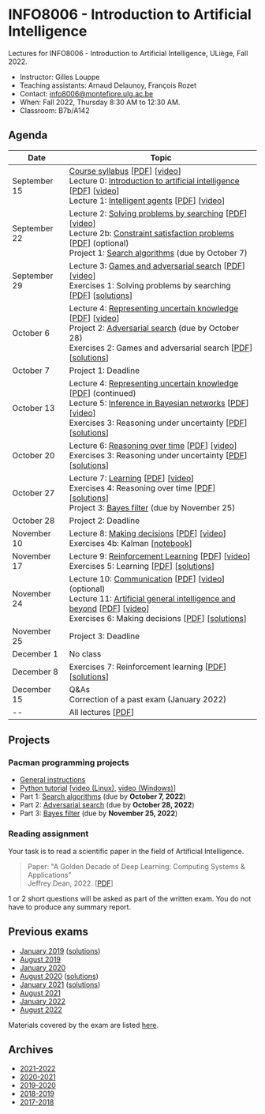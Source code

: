 # INFO8006 - Introduction to Artificial Intelligence

Lectures for INFO8006 - Introduction to Artificial Intelligence, ULiège, Fall 2022.

- Instructor: Gilles Louppe
- Teaching assistants: Arnaud Delaunoy, François Rozet
- Contact: [info8006@montefiore.ulg.ac.be](mailto:info8006@montefiore.ulg.ac.be)
- When: Fall 2022, Thursday 8:30 AM to 12:30 AM.
- Classroom: B7b/A142

## Agenda

| Date | Topic |
| ---- | ----- |
| September 15 | [Course syllabus][syllabus] [[PDF][syllabus-pdf]] [[video][syllabus-vid]] <br> Lecture 0: [Introduction to artificial intelligence][l0] [[PDF][l0-pdf]] [[video](l0-vid)] <br> Lecture 1: [Intelligent agents][l1] [[PDF][l1-pdf]] [[video][l1-vid]] |
| September 22 | Lecture 2: [Solving problems by searching][l2] [[PDF][l2-pdf]] [[video][l2-vid]] <br> Lecture 2b: [Constraint satisfaction problems][l2b] [[PDF][l2b-pdf]] (optional)<br> Project 1: [Search algorithms](projects/project1) (due by October 7) |
| September 29 | Lecture 3: [Games and adversarial search][l3] [[PDF][l3-pdf]] [[video][l3-vid]] <br> Exercises 1: Solving problems by searching [[PDF][e1]] [[solutions][e1s]] |
| October 6 | Lecture 4: [Representing uncertain knowledge][l4] [[PDF][l4-pdf]] [[video][l4-vid]] <br> Project 2: [Adversarial search](projects/project2) (due by October 28)<br> Exercises 2: Games and adversarial search [[PDF][e2]] [[solutions][e2s]] |
| October 7 | Project 1: Deadline |
| October 13 | Lecture 4: [Representing uncertain knowledge][l4] [[PDF][l4-pdf]] (continued) <br>Lecture 5: [Inference in Bayesian networks][l5] [[PDF][l5-pdf]] [[video][l5-vid]]<br>Exercises 3: Reasoning under uncertainty [[PDF][e3]] [[solutions][e3s]] |
| October 20 | Lecture 6: [Reasoning over time][l6] [[PDF][l6-pdf]] [[video][l6-vid]]<br>Exercises 3: Reasoning under uncertainty [[PDF][e3]] [[solutions][e3s]] |
| October 27 | Lecture 7: [Learning][l7] [[PDF][l7-pdf]] [[video][l7-vid]] <br> Exercises 4: Reasoning over time [[PDF][e4]] [[solutions][e4s]] <br> Project 3: [Bayes filter](projects/project3) (due by November 25) |
| October 28 | Project 2: Deadline |
| November 10 | Lecture 8: [Making decisions][l8] [[PDF][l8-pdf]] [[video][l8-vid]] <br> Exercises 4b: Kalman [[notebook](code/exercises-4-kalman.ipynb)] |
| November 17 | Lecture 9: [Reinforcement Learning][l9] [[PDF][l9-pdf]] [[video](l9-vid)] <br> Exercises 5: Learning [[PDF][e5]] [[solutions][e5s]] |
| November 24 | Lecture 10: [Communication][l10] [[PDF][l10-pdf]] [[video][l10-vid]] (optional) <br> Lecture 11: [Artificial general intelligence and beyond][l11] [[PDF][l11-pdf]] [[video][l11-vid]] <br> Exercises 6: Making decisions [[PDF][e6]] [[solutions][e6s]] |
| November 25 | Project 3: Deadline |
| December 1 | No class | 
| December 8 | Exercises 7: Reinforcement learning [[PDF][e7]] [[solutions][e7s]] |
| December 15 | Q&As <br> Correction of a past exam (January 2022) |
| -- | All lectures [[PDF][lall-pdf]] | 

[syllabus]: https://glouppe.github.io/info8006-introduction-to-ai/?p=course-syllabus.md
[syllabus-pdf]: https://glouppe.github.io/info8006-introduction-to-ai/pdf/course-syllabus.pdf
[syllabus-vid]: https://www.youtube.com/watch?v=XOjc3OtJA4U

[l0]: https://glouppe.github.io/info8006-introduction-to-ai/?p=lecture0.md
[l0-pdf]: https://glouppe.github.io/info8006-introduction-to-ai/pdf/lec0.pdf
[l0-vid]: https://www.youtube.com/watch?v=G6YrPwF-to8

[l1]: https://glouppe.github.io/info8006-introduction-to-ai/?p=lecture1.md
[l1-pdf]: https://glouppe.github.io/info8006-introduction-to-ai/pdf/lec1.pdf
[l1-vid]: https://www.youtube.com/watch?v=WYxZiGIZXSs

[l2]: https://glouppe.github.io/info8006-introduction-to-ai/?p=lecture2.md
[l2-pdf]: https://glouppe.github.io/info8006-introduction-to-ai/pdf/lec2.pdf
[l2-vid]: https://www.youtube.com/watch?v=9hU3gx79pEE

[l2b]: https://glouppe.github.io/info8006-introduction-to-ai/?p=lecture2b.md
[l2b-pdf]: https://glouppe.github.io/info8006-introduction-to-ai/pdf/lec2b.pdf

[l3]: https://glouppe.github.io/info8006-introduction-to-ai/?p=lecture3.md
[l3-pdf]: https://glouppe.github.io/info8006-introduction-to-ai/pdf/lec3.pdf
[l3-vid]: https://www.youtube.com/watch?v=rjCBWMJhKg0

[l4]: https://glouppe.github.io/info8006-introduction-to-ai/?p=lecture4.md
[l4-pdf]: https://glouppe.github.io/info8006-introduction-to-ai/pdf/lec4.pdf
[l4-vid]: https://www.youtube.com/watch?v=i1UqwV3jMIY

[l5]: https://glouppe.github.io/info8006-introduction-to-ai/?p=lecture5.md
[l5-pdf]: https://glouppe.github.io/info8006-introduction-to-ai/pdf/lec5.pdf
[l5-vid]: https://www.youtube.com/watch?v=p5EFRO8YLI0

[l6]: https://glouppe.github.io/info8006-introduction-to-ai/?p=lecture6.md
[l6-pdf]: https://glouppe.github.io/info8006-introduction-to-ai/pdf/lec6.pdf
[l6-vid]: https://www.youtube.com/watch?v=crN15fPqnoo

[l7]: https://glouppe.github.io/info8006-introduction-to-ai/?p=lecture7.md
[l7-pdf]: https://glouppe.github.io/info8006-introduction-to-ai/pdf/lec7.pdf
[l7-vid]: https://www.youtube.com/watch?v=Vt0vySeV1hc

[l8]: https://glouppe.github.io/info8006-introduction-to-ai/?p=lecture8.md
[l8-pdf]: https://glouppe.github.io/info8006-introduction-to-ai/pdf/lec8.pdf
[l8-vid]: https://www.youtube.com/watch?v=ORYUUPEkiQU

[l9]: https://glouppe.github.io/info8006-introduction-to-ai/?p=lecture9.md
[l9-pdf]: https://glouppe.github.io/info8006-introduction-to-ai/pdf/lec9.pdf
[l9-vid]: https://www.youtube.com/watch?v=mjq7Py-bzmw

[l10]: https://glouppe.github.io/info8006-introduction-to-ai/?p=lecture10.md
[l10-pdf]: https://glouppe.github.io/info8006-introduction-to-ai/pdf/lec10.pdf
[l10-vid]: https://www.youtube.com/watch?v=5Hdi6Rz8qNM

[l11]: https://glouppe.github.io/info8006-introduction-to-ai/?p=lecture11.md
[l11-pdf]: https://glouppe.github.io/info8006-introduction-to-ai/pdf/lec11.pdf
[l11-vid]: https://www.youtube.com/watch?v=gvkgMBURpAk

[lall-pdf]: https://glouppe.github.io/info8006-introduction-to-ai/pdf/lec-all.pdf

[e1]: https://glouppe.github.io/info8006-introduction-to-ai/pdf/exercises-1.pdf
[e1s]: https://glouppe.github.io/info8006-introduction-to-ai/pdf/exercises-1-solutions.pdf
[e2]: https://glouppe.github.io/info8006-introduction-to-ai/pdf/exercises-2.pdf
[e2s]: https://glouppe.github.io/info8006-introduction-to-ai/pdf/exercises-2-solutions.pdf
[e3]: https://glouppe.github.io/info8006-introduction-to-ai/pdf/exercises-3.pdf
[e3s]: https://glouppe.github.io/info8006-introduction-to-ai/pdf/exercises-3-solutions.pdf
[e4]: https://glouppe.github.io/info8006-introduction-to-ai/pdf/exercises-4.pdf
[e4s]: https://glouppe.github.io/info8006-introduction-to-ai/pdf/exercises-4-solutions.pdf
[e5]: https://glouppe.github.io/info8006-introduction-to-ai/pdf/exercises-5.pdf
[e5s]: https://glouppe.github.io/info8006-introduction-to-ai/pdf/exercises-5-solutions.pdf
[e6]: https://glouppe.github.io/info8006-introduction-to-ai/pdf/exercises-6.pdf
[e6s]: https://glouppe.github.io/info8006-introduction-to-ai/pdf/exercises-6-solutions.pdf
[e7]: https://glouppe.github.io/info8006-introduction-to-ai/pdf/exercises-7.pdf
[e7s]: https://glouppe.github.io/info8006-introduction-to-ai/pdf/exercises-7-solutions.pdf

## Projects

### Pacman programming projects

- [General instructions](projects)
- [Python tutorial](python-tutorial) [[video (Linux)](https://www.youtube.com/watch?v=aul2ARPn790), [video (Windows)](https://www.youtube.com/watch?v=CWNOHrwzIaM)]
- Part 1: [Search algorithms](projects/project1) (due by **October 7, 2022**)
- Part 2: [Adversarial search](projects/project2) (due by **October 28, 2022**)
- Part 3: [Bayes filter](projects/project3) (due by **November 25, 2022**)

### Reading assignment

Your task is to read a scientific paper in the field of Artificial Intelligence.

> Paper: "A Golden Decade of Deep Learning: Computing Systems & Applications" <br>
> Jeffrey Dean, 2022. [[PDF](https://direct.mit.edu/daed/article-pdf/151/2/58/2009186/daed_a_01900.pdf)]

1 or 2 short questions will be asked as part of the written exam. You do not have to produce any summary report.

## Previous exams

- [January 2019](https://glouppe.github.io/info8006-introduction-to-ai/pdf/exam-january2019.pdf) ([solutions](https://glouppe.github.io/info8006-introduction-to-ai/pdf/exam-january2019-solutions.pdf))
- [August 2019](https://glouppe.github.io/info8006-introduction-to-ai/pdf/exam-august2019.pdf)
- [January 2020](https://glouppe.github.io/info8006-introduction-to-ai/pdf/exam-january2020.pdf)
- [August 2020](https://glouppe.github.io/info8006-introduction-to-ai/pdf/exam-august2020.pdf) ([solutions](https://glouppe.github.io/info8006-introduction-to-ai/pdf/exam-august2020-solutions.pdf))
- [January 2021](https://glouppe.github.io/info8006-introduction-to-ai/pdf/exam-january2021.pdf) ([solutions](https://glouppe.github.io/info8006-introduction-to-ai/pdf/exam-january2021-solutions.pdf))
- [August 2021](https://glouppe.github.io/info8006-introduction-to-ai/pdf/exam-august2021.pdf)
- [January 2022](https://glouppe.github.io/info8006-introduction-to-ai/pdf/exam-january2022.pdf)
- [August 2022](https://glouppe.github.io/info8006-introduction-to-ai/pdf/exam-august2022.pdf)

Materials covered by the exam are listed [here](https://glouppe.github.io/info8006-introduction-to-ai/pdf/info8006-grid.pdf).

## Archives

- [2021-2022](https://github.com/glouppe/info8006-introduction-to-ai/tree/info8006-2021)
- [2020-2021](https://github.com/glouppe/info8006-introduction-to-ai/tree/info8006-2020)
- [2019-2020](https://github.com/glouppe/info8006-introduction-to-ai/tree/info8006-2019)
- [2018-2019](https://github.com/glouppe/info8006-introduction-to-ai/tree/info8006-2018)
- [2017-2018](https://github.com/glouppe/info8006-introduction-to-ai/tree/info8006-2017)
